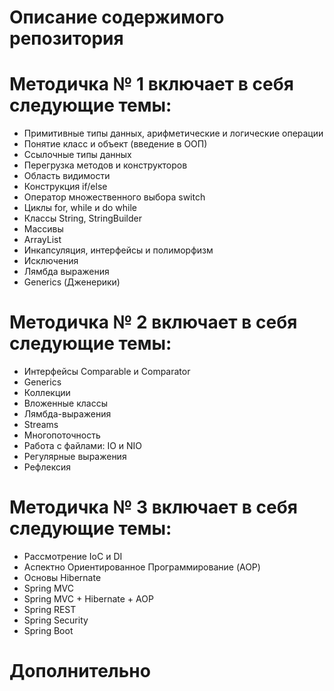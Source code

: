 # Описание содержимого репозитория
# Методичка № 1 включает в себя следующие темы:
- Примитивные типы данных, арифметические и логические операции
- Понятие класс и объект (введение в ООП)
- Ссылочные типы данных
- Перегрузка методов и конструкторов
- Область видимости
- Конструкция if/else
- Оператор множественного выбора switch
- Циклы for, while и do while
- Классы String, StringBuilder
- Массивы
- ArrayList
- Инкапсуляция, интерфейсы и полиморфизм
- Исключения
- Лямбда выражения
- Generics (Дженерики)

# Методичка № 2 включает в себя следующие темы:
- Интерфейсы Comparable и Comparator
- Generics
- Коллекции
- Вложенные классы
- Лямбда-выражения
- Streams
- Многопоточность
- Работа с файлами: IO и NIO
- Регулярные выражения
- Рефлексия

# Методичка № 3 включает в себя следующие темы:
- Рассмотрение IoC и DI
- Аспектно Ориентированное Программирование (AOP)
- Основы Hibernate
- Spring MVC
- Spring MVC + Hibernate + AOP
- Spring REST
- Spring Security
- Spring Boot
# Дополнительно
<template>
  <v-container ma-0 pa-0 fluid>
    <v-toolbar
      flat
      :height="toolbarHeight"
      color="headerBackground"
      class="pl-2 pr-7"
    >
      <v-toolbar-title class="mr-auto">
        Промежуточные результаты
      </v-toolbar-title>
    </v-toolbar>
    <div class="position-container">
      <v-data-table
        :headers="tableHeaders"
        :items="reliabilityIndicators.intermediateResults"
        :items-per-page="itemsPerPage"
        disable-sort
        class="table-gtm-elements mt-5 ml-5"
        :hide-default-footer="true"
        :hide-default-header="true"
        style="max-width: 50%; margin-right: 200px"
      >
      </v-data-table>
      <DownArrowIcon size="16" />
      <div class="position-btn">
        <v-btn
          @click="downloadIntermediateResults"
          class="download-csv-btn"
          small
        >
          Скачать промежуточные данные расчетов в формате CSV
        </v-btn>
      </div>
    </div>
  </v-container>
</template>
<script>
import scssVar from "@/styles/exportVarToJs.scss";
import { mapMutations } from "vuex";
import DownArrowIcon from "@/components/Icons/DownArrowIcon.vue";
import FileServiceUtil from "@/assets/js/utils/fileServiceUtil";

export default {
  components: { DownArrowIcon },
  props: ["forecastId"],

  data() {
    return {
      toolbarHeight: scssVar.toolbarHeight,
      tableHeaders: [
        {
          value: "jCaption",
          class: "pl-6",
        },
        {
          value: "jValue",
          align: "center",
          width: "8%",
        },
      ],
      perPageItems: [10, 20, 40, 80],
      itemsPerPage: 10,
      countMarker: 0,
      items: [],
      reliabilityIndicators: {
        intermediateResults: [],
        treeNodeResultTracer: null,
      },
    };
  },

  mounted() {
    this.getIntermediateResults();
  },

  methods: {
    ...mapMutations(["setSnack"]),

    getIntermediateResults() {
      this.reliabilityIndicators.intermediateResults = [];

      this.axios
        .get(`/solv/forecastsolver/intermediateResults/${this.forecastId}`)
        .then((response) => {
          if (!response.data.data) {
            return;
          }
          this.reliabilityIndicators.intermediateResults = response.data.data;
        })
        .catch((thrown) => {
          console.error(thrown.response);
          if (thrown.response && thrown.response.data.message) {
            this.intermediateResults.push({
              error: thrown.response.data.message,
            });
          }
        });
    },

    downloadIntermediateResults() {
      this.axios
        .get(
          `/solv/forecastsolver/initiateDownloadAndGetIntermediateResults/${this.forecastId}`,
          {
            responseType: "blob",
          }
        )
        .then((response) => {
          this.setSnack({
            message: "Файлы расчета успешно скачаны",
            color: "success",
          });
          let fileName = FileServiceUtil.getFileNameFromResponse(
            response.headers
          );
          FileServiceUtil.downloadFile(fileName, response.data);
        })
        .catch((thrown) => {
          console.error(thrown.message);
          this.setSnack({
            message: "Не удалось скачать файлы расчета",
            color: "error",
          });
        });
    },
  },
};
</script>

<style>
.position-container {
  display: flex;
  justify-content: center;
  align-items: center;
}

.download-csv-btn {
  border: none !important;
  background: none !important;
  box-shadow: none;
  text-decoration: underline !important;
  transition: color 0.3s, text-decoration 0.3s;
}

.position-btn {
  max-width: 50%;
  margin-right: 60px;
}

.download-csv-btn:focus,
.download-csv-btn:hover {
  border: none !important;
  background: none !important;
  box-shadow: none;
  outline: none;
  color: rgb(86, 153, 209);
}
.download-csv-btn::before {
  display: none;
}
.download-csv-btn:active::before {
  display: none;
}
</style>
